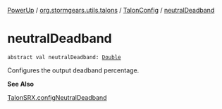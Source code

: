 [PowerUp](../../index.md) / [org.stormgears.utils.talons](../index.md) / [TalonConfig](index.md) / [neutralDeadband](./neutral-deadband.md)

# neutralDeadband

`abstract val neutralDeadband: `[`Double`](https://kotlinlang.org/api/latest/jvm/stdlib/kotlin/-double/index.html)

Configures the output deadband percentage.

**See Also**

[TalonSRX.configNeutralDeadband](#)

